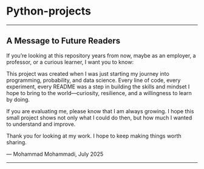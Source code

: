 # Python-projects
---

## A Message to Future Readers

If you’re looking at this repository years from now, maybe as an employer, a professor, or a curious learner, I want you to know:

This project was created when I was just starting my journey into programming, probability, and data science. Every line of code, every experiment, every README was a step in building the skills and mindset I hope to bring to the world—curiosity, resilience, and a willingness to learn by doing.

If you are evaluating me, please know that I am always growing. I hope this small project shows not only what I could do then, but how much I wanted to understand and improve.

Thank you for looking at my work. I hope to keep making things worth sharing.

— Mohammad Mohammadi, July 2025

---
